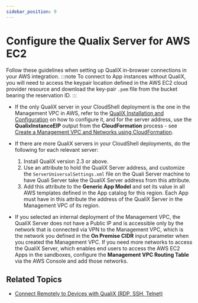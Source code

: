 ```yaml
---
sidebar_position: 9
---
```


# Configure the Qualix Server for AWS EC2

Follow these guidelines when setting up QualiX in-browser connections in your AWS integration.
:::note
To connect to App instances without QualiX, you will need to access the keypair location defined in the AWS EC2 cloud provider resource and download the key-pair `.pem` file from the bucket bearing the reservation ID.
:::
- If the only QualiX server in your CloudShell deployment is the one in the Management VPC in AWS, refer to the [QualiX Installation and Configuration](https://help.quali.com/Online%20Help/0.0/Portal/Content/QualiX/Qualix.htm) on how to configure it, and for the server address, use the **QualixInstanceEIP** output from the **CloudFormation** process - see [Create a Management VPC and Networks using CloudFormation](https://help.quali.com/Online%20Help/0.0/Portal/Content/Admn/VPC-Crt-Mng-VPC-Ntwrks.htm).
- If there are more QualiX servers in your CloudShell deployments, do the following for each relevant server:
    1. Install QualiX version 2.3 or above.
    2. Use an attribute to hold the QualiX Server address, and customize the `ServerUniversalSettings.xml` file on the Quali Server machine to have Quali Server take the QualiX Server address from this attribute.
    3. Add this attribute to the **Generic App Model** and set its value in all AWS templates defined in the App catalog for this region. Each App must have in this attribute the address of the QualiX Server in the Management VPC of its region.
        
- If you selected an internal deployment of the Management VPC, the QualiX Server does not have a Public IP and is accessible only by the network that is connected via VPN to the Management VPC, which is the network you defined in the **On Premise CIDR** input parameter when you created the Management VPC. If you need more networks to access the QualiX Server, which enables end users to access the AWS EC2 Apps in the sandboxes, configure the **Management VPC Routing Table** via the AWS Console and add those networks.
    

## Related Topics

- [Connect Remotely to Devices with QualiX (RDP, SSH, Telnet)](https://help.quali.com/Online%20Help/0.0/Portal/Content/CSP/LAB-MNG/Prfrm-Actns/Sndbx-Rmt-Cnct.htm)
